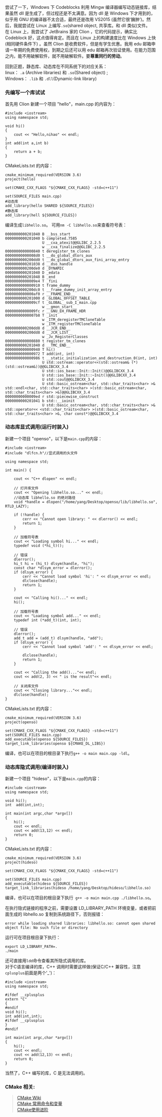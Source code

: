 尝试了一下，Windows 下 Codeblocks 利用 Mingw 编译器编写动态链接库，结果虽然 dll 是生成了，但过程还是不太满意。因为 dll 是 Windows 下才用到的，似乎用 GNU 的编译器不太合适，最终还是改用 VS2015 (虽然它很‘臃肿’)。然后，我就尝试在 Linux 上编写`.so`(shared object, 共享库。和 dll 类似)文件。    
在 Linux 上，我尝试了 JetBrains 家的 Clion ，它的代码提示，确实比 Codeblock 好，这点值得肯定。而且在 Linux 上的构建速度比在 Windows 上快(相同硬件条件下) 。虽然 Clion 是收费软件，但是有学生优惠。我用 edu 邮箱申请一年期的免费使用权，到期之后还可以用 edu 邮箱再次验证使用。在能力范围之内，能不用破解软件，就不用破解软件。要**尊重同行的劳动**。 

回到正题，静态库、动态库在不同系统下的对应关系：  
linux： `.a` (Archive libraries) 和 `.so`(Shared object)  ;     
Windows： `.lib` 和 `.dll`(Dynamic-link library)

### 先编写一个库试试  
首先用 Clion 新建一个项目 "hello"，main.cpp 的内容为：  

```
#include <iostream>
using namespace std;

void hi()
{
    cout << "Hello,nihao" << endl;
}
int add(int a,int b)
{
    return a + b;
}
```

CMakeLists.txt 的内容：  
```
cmake_minimum_required(VERSION 3.6)
project(hello)

set(CMAKE_CXX_FLAGS "${CMAKE_CXX_FLAGS} -std=c++11")

set(SOURCE_FILES main.cpp)
#动态库
add_library(hello SHARED ${SOURCE_FILES})
#静态库
add_library(hell ${SOURCE_FILES})
```
编译生成`libhello.so`。 可用`nm -C libhello.so`来查看符号表：  
```
0000000000201040 B __bss_start
0000000000201040 b completed.7585
                 U __cxa_atexit@@GLIBC_2.2.5
                 w __cxa_finalize@@GLIBC_2.2.5
0000000000000840 t deregister_tm_clones
00000000000008d0 t __do_global_dtors_aux
0000000000200dd0 t __do_global_dtors_aux_fini_array_entry
0000000000201038 d __dso_handle
0000000000200de0 d _DYNAMIC
0000000000201040 D _edata
0000000000201048 B _end
00000000000009e4 T _fini
0000000000000910 t frame_dummy
0000000000200dc0 t __frame_dummy_init_array_entry
0000000000000af0 r __FRAME_END__
0000000000201000 d _GLOBAL_OFFSET_TABLE_
00000000000009cf t _GLOBAL__sub_I_main.cpp
                 w __gmon_start__
00000000000009fc r __GNU_EH_FRAME_HDR
00000000000007b8 T _init
                 w _ITM_deregisterTMCloneTable
                 w _ITM_registerTMCloneTable
0000000000200dd8 d __JCR_END__
0000000000200dd8 d __JCR_LIST__
                 w _Jv_RegisterClasses
0000000000000880 t register_tm_clones
0000000000201040 d __TMC_END__
0000000000000940 T hi()
0000000000000972 T add(int, int)
0000000000000986 t __static_initialization_and_destruction_0(int, int)
                 U std::ostream::operator<<(std::ostream& (*)(std::ostream&))@@GLIBCXX_3.4
                 U std::ios_base::Init::Init()@@GLIBCXX_3.4
                 U std::ios_base::Init::~Init()@@GLIBCXX_3.4
                 U std::cout@@GLIBCXX_3.4
                 U std::basic_ostream<char, std::char_traits<char> >& std::endl<char, std::char_traits<char> >(std::basic_ostream<char, std::char_traits<char> >&)@@GLIBCXX_3.4
00000000000009ed r std::piecewise_construct
0000000000201041 b std::__ioinit
                 U std::basic_ostream<char, std::char_traits<char> >& std::operator<< <std::char_traits<char> >(std::basic_ostream<char, std::char_traits<char> >&, char const*)@@GLIBCXX_3.4
```


### 动态库显式调用(运行时装入)  
新建一个项目 "openso"，以下是`main.cpp`的内容：  
```
#include <iostream>
#include "dlfcn.h"//显式调用的头文件

using namespace std;

int main() {

    cout << "C++ dlopen" << endl;

    // 打开库文件
    cout << "Opening libhello.so..." << endl;
    //动态库 libhello.so 的绝对路径
    void *handle = dlopen("/home/yang/Desktop/openso/lib/libhello.so", RTLD_LAZY);

    if (!handle) {
        cerr << "Cannot open library: " << dlerror() << endl;
        return 1;
    }

    // 加载符号表
    cout << "Loading symbol hi..." << endl;
    typedef void (*hi_t)();

    // 错误
    dlerror();
    hi_t hi = (hi_t) dlsym(handle, "hi");
    const char *dlsym_error = dlerror();
    if (dlsym_error) {
        cerr << "Cannot load symbol 'hi': " << dlsym_error << endl;
        dlclose(handle);
        return 1;
    }

    cout << "Calling hi()..." << endl;
    hi();

    // 加载符号表
    cout << "Loading symbol add..." << endl;
    typedef int (*add_t)(int, int);

    // 错误
    dlerror();
    add_t add = (add_t) dlsym(handle, "add");
    if (dlsym_error) {
        cerr << "Cannot load symbol 'add': " << dlsym_error << endl;

        dlclose(handle);
        return 1;
    }

    cout << "Calling the add()..."<< endl;
    cout << add(2, 3) << " is the result"<< endl;

    // 关闭库文件
    cout << "Closing library..."<< endl;
    dlclose(handle);
}
```

CMakeLists.txt 的内容： 
```
cmake_minimum_required(VERSION 3.6)
project(openso)

set(CMAKE_CXX_FLAGS "${CMAKE_CXX_FLAGS} -std=c++11")
set(SOURCE_FILES main.cpp)
add_executable(openso ${SOURCE_FILES})
target_link_libraries(openso ${CMAKE_DL_LIBS})
```
编译，也可以在项目的根目录下执行`g++ -o main main.cpp -ldl`。

### 动态库隐式调用(编译时装入)  
新建一个项目 "hideso"，以下是`main.cpp`的内容：  
```
#include <iostream>
using namespace std;

void hi();
int  add(int,int);

int main(int argc,char *argv[])
{
    hi();
    cout << endl;
    cout << add(13,12) << endl;
    return 0;
}  
```

CMakeLists.txt 的内容：  
```   
cmake_minimum_required(VERSION 3.6)
project(hideso)

set(CMAKE_CXX_FLAGS "${CMAKE_CXX_FLAGS} -std=c++11")

set(SOURCE_FILES main.cpp)
add_executable(hideso ${SOURCE_FILES})
target_link_libraries(hideso /home/yang/Desktop/hideso/libhello.so)
```
编译，也可以在项目的根目录下执行` g++ -o main main.cpp ./libhello.so`。

在执行隐式链接的程序之前，需要设置 LD_LIBRARY_PATH 环境变量，或者把前面生成的 libhello.so 复制到系统路径下，否则报错：  
```
error while loading shared libraries: libhello.so: cannot open shared object file: No such file or directory
```
运行可在项目根目录下执行：  
```
export LD_LIBRARY_PATH=.
./main
```
还可直接用`ldd`命令查看其所隐式调用的库。  
对于C语言编译的库，C++ 调用时需要这样做(保证C/C++ 兼容性，注意`cplusplus`前面是两个'_')：    
```
#include <iostream>
using namespace std;

#ifdef __cplusplus
extern "C"
{
#endif
void hi();
int add(int,int);
#ifdef __cplusplus
}
#endif

int main(int argc,char *argv[])
{
    hi();
    cout << endl;
    cout << add(12,13) << endl;
    return 0;
}
```
当然了，C++ 编写的库，C 是无法调用的。

### CMake 相关:       
> [CMake Wiki](https://cmake.org/Wiki/CMake)  
> [CMake 常用命令和变量](http://elloop.github.io/tools/2016-04-10/learning-cmake-2-commands)  
> [CMake使用进阶](http://linghutf.github.io/2016/06/16/cmake/)  
